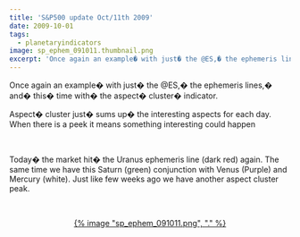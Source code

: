 ```yaml
---
title: 'S&P500 update Oct/11th 2009'
date: 2009-10-01
tags:
  - planetaryindicators
image: sp_ephem_091011.thumbnail.png
excerpt: 'Once again an example� with just� the @ES,� the ephemeris lines,� and� this� time with� the aspect� cluster� indicator.'
---
```


<p align="left">Once again an example� with just� the @ES,� the ephemeris lines,� and� this� time with� the aspect� cluster� indicator.</p>
<p align="left">Aspect� cluster just� sums up� the interesting aspects for each day. When there is a peek it means something interesting could happen</p>
<p align="left"> </p>
<p align="left">Today� the market hit� the Uranus ephemeris line (dark red) again. The same time we have this Saturn (green) conjunction with Venus (Purple) and Mercury (white). Just like few weeks ago we have another aspect cluster peak.</p>
<p align="left"> </p>
<p align="center"><a href='{% image "sp_ephem_091011.png", "linkonly" %}' title="S&amp;P500 ephemeris and AspectCluster Indicator">{% image "sp_ephem_091011.png", "." %}</a></p>
